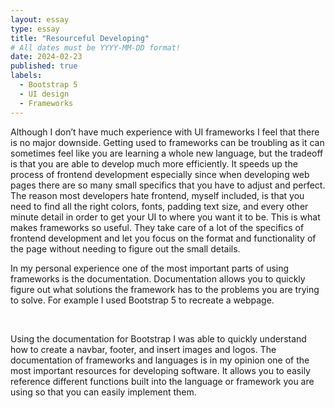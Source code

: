 ```yaml
---
layout: essay
type: essay
title: "Resourceful Developing"
# All dates must be YYYY-MM-DD format!
date: 2024-02-23
published: true
labels:
  - Bootstrap 5
  - UI design
  - Frameworks
---
```


  Although I don’t have much experience with UI frameworks I feel that there is no major downside. Getting used to frameworks can be troubling as it can sometimes feel like you are learning a whole new language, but the tradeoff is that you are able to develop much more efficiently. It speeds up the process of frontend development especially since when developing web pages there are so many small specifics that you have to adjust and perfect. The reason most developers hate frontend, myself included, is that you need to find all the right colors, fonts, padding text size, and every other minute detail in order to get your UI to where you want it to be. This is what makes frameworks so useful. They take care of a lot of the specifics of frontend development and let you focus on the format and functionality of the page without needing to figure out the small details. 
  
  <!---->
  In my personal experience one of the most important parts of using frameworks is the documentation. Documentation allows you to quickly figure out what solutions the framework has to the problems you are trying to solve. For example I used Bootstrap 5 to recreate a webpage.

<picture>
  <img alt="" src="">
  <img alt="" src="https://user-images.githubusercontent.com/25423296/163456779-a8556205-d0a5-45e2-ac17-42d089e3c3f8.png">
</picture>

  <!---->
  Using the documentation for Bootstrap I was able to quickly understand how to create a navbar, footer, and insert images and logos. The documentation of frameworks and languages is in my opinion one of the most important resources for developing software. It allows you to easily reference different functions built into the language or framework you are using so that you can easily implement them.
  
  
